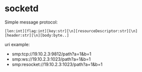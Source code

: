 # socketd

Simple message protocol:

```
[len:int][flag:int][key:str][\n][resourceDescriptor:str][\n][header:str][\n][body:byte..]
```

uri example:

* smp:tcp://19.10.2.3:9812/path?a=1&b=1
* smp:ws://19.10.2.3:1023/path?a=1&b=1
* smp:resocket://19.10.2.3:1023/path?a=1&b=1



